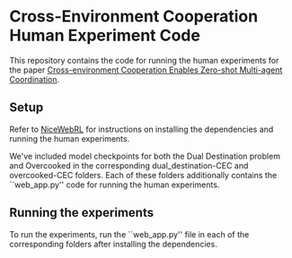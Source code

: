 # Cross-Environment Cooperation Human Experiment Code

This repository contains the code for running the human experiments for the paper [Cross-environment Cooperation Enables Zero-shot Multi-agent Coordination](https://kjha02.github.io/publication/cross-env-coop).

## Setup

Refer to [NiceWebRL](https://github.com/wcarvalho/nicewebrl/tree/main#) for instructions on installing the dependencies and running the human experiments.

We've included model checkpoints for both the Dual Destination problem and Overcooked in the corresponding dual_destination-CEC and overcooked-CEC folders. Each of these folders additionally contains the ``web_app.py'' code for running the human experiments.

## Running the experiments

To run the experiments, run the ``web_app.py'' file in each of the corresponding folders after installing the dependencies.


